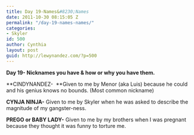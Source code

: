 ```yaml
---
title: Day 19-Names&#8230;Names
date: 2011-10-30 08:15:05 Z
permalink: "/day-19-names-names/"
categories:
- Skyler
id: 500
author: Cynthia
layout: post
guid: http://lewynandez.com/?p=500
---
```


**Day 19- Nicknames you have & how or why you have them.**

<a href="http://i1.wp.com/lewynandez.com/wp-content/uploads/2011/10/l.jpg" rel="lightbox[500]"><img class="aligncenter size-full wp-image-501" title="l" src="http://i1.wp.com/lewynandez.com/wp-content/uploads/2011/10/l.jpg?fit=178%2C283" alt="" data-recalc-dims="1" /></a>**CINDYNANDEZ-  **Given to me by Menor (aka Luis) because he could and his genius knows no bounds. (Most common nickname)

**CYNJA NINJA-** Given to me by Skyler when he was asked to describe the magnitude of my gangster-ness.

**PREGO or BABY LADY-** Given to me by my brothers when I was pregnant because they thought it was funny to torture me.

&nbsp;